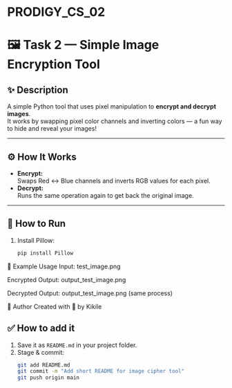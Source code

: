 # PRODIGY_CS_02
# 🖼️ Task 2 — Simple Image Encryption Tool

## ✨ Description

A simple Python tool that uses pixel manipulation to **encrypt and decrypt images**.  
It works by swapping pixel color channels and inverting colors — a fun way to hide and reveal your images!

---

## ⚙️ How It Works

- **Encrypt:**  
  Swaps Red ↔ Blue channels and inverts RGB values for each pixel.
- **Decrypt:**  
  Runs the same operation again to get back the original image.

---

## 🚀 How to Run

1. Install Pillow:  
   ```bash
   pip install Pillow
📂 Example Usage
Input: test_image.png

Encrypted Output: output_test_image.png

Decrypted Output: output_test_image.png (same process)

👤 Author
Created with 💜 by Kikile

## ✅ **How to add it**

1. Save it as `README.md` in your project folder.
2. Stage & commit:
   ```bash
   git add README.md
   git commit -m "Add short README for image cipher tool"
   git push origin main

